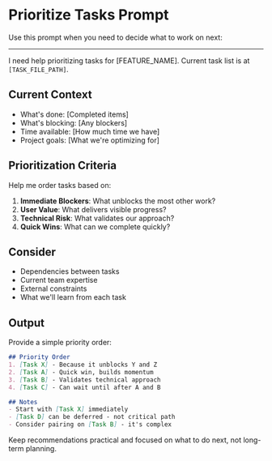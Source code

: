 # Prioritize Tasks Prompt

Use this prompt when you need to decide what to work on next:

---

I need help prioritizing tasks for [FEATURE_NAME]. Current task list is at `[TASK_FILE_PATH]`.

## Current Context
- What's done: [Completed items]
- What's blocking: [Any blockers]
- Time available: [How much time we have]
- Project goals: [What we're optimizing for]

## Prioritization Criteria

Help me order tasks based on:
1. **Immediate Blockers**: What unblocks the most other work?
2. **User Value**: What delivers visible progress?
3. **Technical Risk**: What validates our approach?
4. **Quick Wins**: What can we complete quickly?

## Consider
- Dependencies between tasks
- Current team expertise
- External constraints
- What we'll learn from each task

## Output

Provide a simple priority order:
```markdown
## Priority Order
1. [Task X] - Because it unblocks Y and Z
2. [Task A] - Quick win, builds momentum  
3. [Task B] - Validates technical approach
4. [Task C] - Can wait until after A and B

## Notes
- Start with [Task X] immediately
- [Task D] can be deferred - not critical path
- Consider pairing on [Task B] - it's complex
```

Keep recommendations practical and focused on what to do next, not long-term planning.
